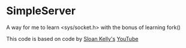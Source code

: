 # SimpleServer
A way for me to learn &lt;sys/socket.h> with the bonus of learning fork()

This code is based on code by [Sloan Kelly's](https://github.com/codehoose) [YouTube](https://www.youtube.com/watch?v=cNdlrbZSkyQ)

